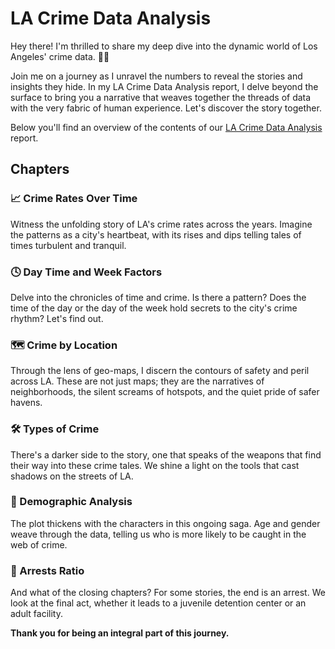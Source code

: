 # LA Crime Data Analysis
Hey there! I'm thrilled to share my deep dive into the dynamic world of Los Angeles' crime data. 🕵️‍♂️

Join me on a journey as I unravel the numbers to reveal the stories and insights they hide. In my LA Crime Data Analysis report, I delve beyond the surface to bring you a narrative that weaves together the threads of data with the very fabric of human experience. Let's discover the story together.

Below you'll find an overview of the contents of our [LA Crime Data Analysis](https://github.com/Pramita0410/Power-BI/blob/main/LA%20Crime%20Data%20Analysis/LA%20Crime%20Data%20Analysis.pdf) report.

## Chapters

### 📈 Crime Rates Over Time
Witness the unfolding story of LA's crime rates across the years. Imagine the patterns as a city's heartbeat, with its rises and dips telling tales of times turbulent and tranquil.

### 🕓 Day Time and Week Factors
Delve into the chronicles of time and crime. Is there a pattern? Does the time of the day or the day of the week hold secrets to the city's crime rhythm? Let's find out.

### 🗺️ Crime by Location
Through the lens of geo-maps, I discern the contours of safety and peril across LA. These are not just maps; they are the narratives of neighborhoods, the silent screams of hotspots, and the quiet pride of safer havens.

### 🛠️ Types of Crime
There's a darker side to the story, one that speaks of the weapons that find their way into these crime tales. We shine a light on the tools that cast shadows on the streets of LA.

### 👤 Demographic Analysis
The plot thickens with the characters in this ongoing saga. Age and gender weave through the data, telling us who is more likely to be caught in the web of crime.

### 🚓 Arrests Ratio
And what of the closing chapters? For some stories, the end is an arrest. We look at the final act, whether it leads to a juvenile detention center or an adult facility.

**Thank you for being an integral part of this journey.**

